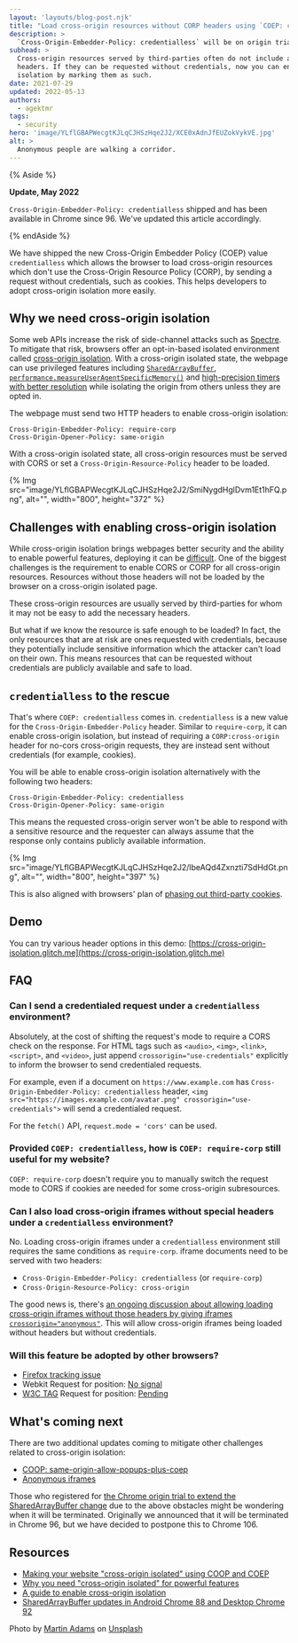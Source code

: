 ```yaml
---
layout: 'layouts/blog-post.njk'
title: "Load cross-origin resources without CORP headers using `COEP: credentialless`"
description: >
  `Cross-Origin-Embedder-Policy: credentialless` will be on origin trial starting Chrome 93. This new value allows web pages to enable cross-origin isolation without requiring cross-origin resources to respond with a `CORP: cross-origin` header by sending credentialless requests.
subhead: >
  Cross-origin resources served by third-parties often do not include adequate CORP
  headers. If they can be requested without credentials, now you can enable cross-origin
  isolation by marking them as such.
date: 2021-07-29
updated: 2022-05-13
authors:
  - agektmr
tags:
  - security
hero: 'image/YLflGBAPWecgtKJLqCJHSzHqe2J2/XCE0xAdnJfEUZokVykVE.jpg'
alt: >
  Anonymous people are walking a corridor.
---
```


{% Aside %}

**Update, May 2022**

`Cross-Origin-Embedder-Policy: credentialless` shipped and has been available in
Chrome since 96. We've updated this article accordingly.

{% endAside %}

We have shipped the new Cross-Origin Embedder Policy (COEP) value
`credentialless` which allows the browser to load cross-origin resources which
don't use the Cross-Origin Resource Policy (CORP), by sending a request without
credentials, such as cookies. This helps developers to adopt cross-origin
isolation more easily.

## Why we need cross-origin isolation

Some web APIs increase the risk of side-channel attacks such as
[Spectre](https://en.wikipedia.org/wiki/Spectre_(security_vulnerability)). To
mitigate that risk, browsers offer an opt-in-based isolated environment called
[cross-origin isolation](https://web.dev/articles/coop-coep). With a cross-origin
isolated state, the webpage can use privileged features including
[`SharedArrayBuffer`](/blog/enabling-shared-array-buffer/),
[`performance.measureUserAgentSpecificMemory()`](https://web.dev/articles/monitor-total-page-memory-usage)
and [high-precision timers with better
resolution](/blog/cross-origin-isolated-hr-timers/)
while isolating the origin from others unless they are opted in.

The webpage must send two HTTP headers to enable cross-origin isolation:

```http
Cross-Origin-Embedder-Policy: require-corp
Cross-Origin-Opener-Policy: same-origin
```

With a cross-origin isolated state, all cross-origin resources must be served
with CORS or set a `Cross-Origin-Resource-Policy` header to be loaded.

{% Img src="image/YLflGBAPWecgtKJLqCJHSzHqe2J2/SmiNygdHglDvm1Et1hFQ.png",
alt="", width="800", height="372" %}

## Challenges with enabling cross-origin isolation

While cross-origin isolation brings webpages better security and the ability to
enable powerful features, deploying it can be
[difficult](https://web.dev/articles/cross-origin-isolation-guide). One of the biggest
challenges is the requirement to enable CORS or CORP for all cross-origin
resources. Resources without those headers will not be loaded by the browser on
a cross-origin isolated page.

These cross-origin resources are usually served by third-parties for whom it may
not be easy to add the necessary headers.

But what if we know the resource is safe enough to be loaded? In fact, the only
resources that are at risk are ones requested with credentials, because they
potentially include sensitive information which the attacker can't load on their
own. This means resources that can be requested without credentials are publicly
available and safe to load.

## `credentialless` to the rescue

That's where `COEP: credentialless` comes in. `credentialless` is a new value
for the `Cross-Origin-Embedder-Policy` header. Similar to `require-corp`, it can
enable cross-origin isolation, but instead of requiring a `CORP:cross-origin`
header for no-cors cross-origin requests, they are instead sent without
credentials (for example, cookies).

You will be able to enable cross-origin isolation alternatively with the
following two headers:

```http
Cross-Origin-Embedder-Policy: credentialless
Cross-Origin-Opener-Policy: same-origin
```

This means the requested cross-origin server won't be able to respond with a
sensitive resource and the requester can always assume that the response only
contains publicly available information.

{% Img src="image/YLflGBAPWecgtKJLqCJHSzHqe2J2/lbeAQd4Zxnzti7SdHdGt.png",
alt="", width="800", height="397" %}

This is also aligned with browsers' plan of [phasing out third-party
cookies](https://blog.chromium.org/2020/01/building-more-private-web-path-towards.html).

## Demo

You can try various header options in this demo:
[https://cross-origin-isolation.glitch.me](https://cross-origin-isolation.glitch.me)

## FAQ

### Can I send a credentialed request under a `credentialless` environment?

Absolutely, at the cost of shifting the request's mode to require a CORS check
on the response. For HTML tags such as `<audio>`, `<img>`, `<link>`, `<script>`,
and `<video>`, just append `crossorigin="use-credentials"` explicitly to inform
the browser to send credentialed requests.

For example, even if a document on `https://www.example.com` has
`Cross-Origin-Embedder-Policy: credentialless` header, `<img
src="https://images.example.com/avatar.png" crossorigin="use-credentials">` will
send a credentialed request.

For the `fetch()` API, `request.mode = 'cors'` can be used.

### Provided `COEP: credentialless`, how is `COEP: require-corp` still useful for my website?

`COEP: require-corp` doesn't require you to manually switch the request mode to
CORS if cookies are needed for some cross-origin subresources.

### Can I also load cross-origin iframes without special headers under a `credentialless` environment?

No. Loading cross-origin iframes under a `credentialless` environment still requires the same conditions as `require-corp`. iframe documents need to be served with two headers:

* `Cross-Origin-Embedder-Policy: credentialless` (or `require-corp`)
* `Cross-Origin-Resource-Policy: cross-origin`

The good news is, there's [an ongoing discussion about allowing loading
cross-origin iframes without those headers by giving iframes
`crossorigin="anonymous"`](https://github.com/camillelamy/explainers/blob/master/anonymous_iframes.md).
This will allow cross-origin iframes being loaded without headers but without
credentials.

### Will this feature be adopted by other browsers?

* [Firefox tracking issue](https://bugzilla.mozilla.org/show_bug.cgi?id=1731778)
* Webkit Request for position: [No
  signal](https://lists.webkit.org/pipermail/webkit-dev/2021-June/031898.html)
* [W3C TAG](https://www.w3.org/2001/tag/) Request for position:
  [Pending](https://github.com/w3ctag/design-reviews/issues/582)

## What's coming next

There are two additional updates coming to mitigate other challenges related to
cross-origin isolation:

* [COOP:
  same-origin-allow-popups-plus-coep](https://github.com/camillelamy/explainers/blob/master/coi-with-popups.md)
* [Anonymous
  iframes](https://github.com/camillelamy/explainers/blob/master/anonymous_iframes.md)

Those who registered for [the Chrome origin trial to extend the
SharedArrayBuffer
change](/blog/enabling-shared-array-buffer/) due to
the above obstacles might be wondering when it will be terminated. Originally we
announced that it will be terminated in Chrome 96, but we have decided to
postpone this to Chrome 106.

## Resources

* [Making your website "cross-origin isolated" using COOP and
  COEP](https://web.dev/articles/coop-coep)
* [Why you need "cross-origin isolated" for powerful
  features](https://web.dev/articles/why-coop-coep)
* [A guide to enable cross-origin
  isolation](https://web.dev/articles/cross-origin-isolation-guide)
* [SharedArrayBuffer updates in Android Chrome 88 and Desktop Chrome
  92](/blog/enabling-shared-array-buffer/)

Photo by [Martin
Adams](https://unsplash.com/@martinadams?utm_source=unsplash&utm_medium=referral&utm_content=creditCopyText)
on
[Unsplash](https://unsplash.com/?utm_source=unsplash&utm_medium=referral&utm_content=creditCopyText)

